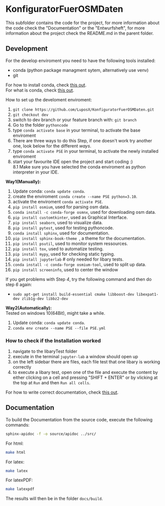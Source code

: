 # KonfiguratorFuerOSMDaten

This subfolder contains the code for the project, for more information about the
code check the "Documentation" or the "Entwurfsheft", for more information about
the project check the README.md in the parent folder.


## Development

For the develop enviroment you need to have the following tools installed:
- conda (python package managment sytem, alternatively use venv)
- git  

For how to install conda, check [this out](https://docs.conda.io/projects/conda/en/latest/user-guide/install/index.html).  
For what is conda, check [this out](https://conda.io/projects/conda/en/latest/user-guide/concepts/index.html).  


How to set up the develoment enviroment:
1. `git clone https://github.com/LuposX/KonfiguratorFuerOSMDaten.git`
2. `git checkout dev`
3. switch to dev branch or your feature branch with: `git branch`
4. Go to the folder `pythoncode`
5. type `conda activate base` in your terminal, to activate the base enviroment
6. There are three ways to do this Step, if one doesn't work try another one, look below for the different *ways*.
7. type `conda activate PSE` in your terminal, to activate the newly installed enviroment
8. start your favourite IDE open the project and start coding :)  
8.1 Make sure you have selected the conda enviroment as python interpreter in your IDE.


**Way1(Manually):**  
1. Update conda: `conda update conda`.
2. create the enviroment `conda create --name PSE python=3.10`.
3. activate the enviroment `conda activate PSE`.
4. `pip install osmium`, used for parsing osm data.
5. `conda install -c conda-forge osmnx`, used for downloading osm data.
6. `pip install customtkinter`, used as Graphical Interface.
7. `pip install seaborn`, used to visualize data.
8. `pip install pytest`, used for testing pythoncode.
9. `conda install sphinx`, used for documentation.
10. `pip install sphinx-book-theme `, a theme for the documentation.
11. `pip install psutil`, used to monitor system ressources.
12. `pip install tox`, used to automatize testing.
13. `pip install mypy`, used for checking static typing.
14. `pip install jupyterlab`  # only needed for libary tests.
15. `conda install -c conda-forge osmium-tool`, used to split up data.
16. `pip install screeninfo`, used to center the window

If you get problems with Step *4*, try the following command and then do step *6* again:
- `sudo apt-get install build-essential cmake libboost-dev libexpat1-dev zlib1g-dev libbz2-dev`

**Way2(Automatically):**  
Tested on windows 10(64Bit), might take a while.  
1. Update conda: `conda update conda`.  
2. `conda env create --name PSE --file PSE.yml`  

### How to check if the Installation worked  

1. navigate to the libaryTest folder 
2. execute in the terminal `jupyter-lab` a window should open up
3. on the left sidebar there are files, each file test that one libary is working correctly
4. to execute a libary test, open one of the file and execute the content by either clicking on a cell and pressing "SHIFT + ENTER" or by vlicking at the top at `Run` and then `Run all cells`.


For how to write correct documentation, check [this out](https://sphinxcontrib-napoleon.readthedocs.io/en/latest/example_google.html).

## Documentation

To build the Documentation from the source code, execute the following commands:
```sh
sphinx-apidoc -f -o source/apidoc ../src/
```
For html:
```sh
make html
```
For latex:
```sh
make latex
```
For latexPDF:
```sh
make latexpdf
```

The results will then be in the folder `docs/build`.
